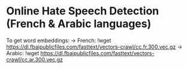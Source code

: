 # Online Hate Speech Detection (French & Arabic languages)

To get word embeddings:
-> French: !wget https://dl.fbaipublicfiles.com/fasttext/vectors-crawl/cc.fr.300.vec.gz
-> Arabic: !wget https://dl.fbaipublicfiles.com/fasttext/vectors-crawl/cc.ar.300.vec.gz
